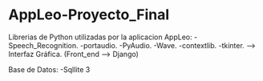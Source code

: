 # AppLeo-Proyecto_Final 

Librerias de Python utilizadas por la aplicacion AppLeo: 
-Speech_Recognition. 
-portaudio. 
-PyAudio. 
-Wave. 
-contextlib. 
-tkinter. --> Interfaz Gráfica. (Front_end --> Django)

Base de Datos: 
-Sqllite 3
